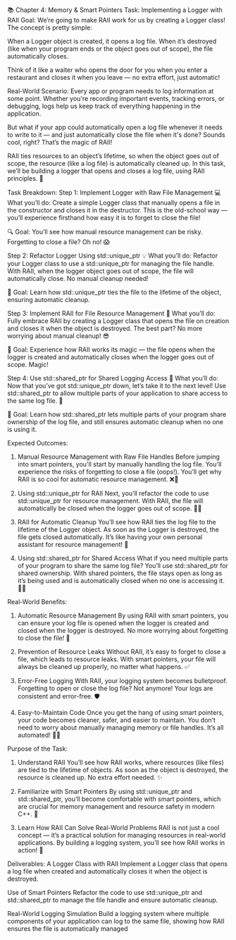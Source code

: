 📚 Chapter 4: Memory & Smart Pointers
Task: Implementing a Logger with RAII
Goal:
We’re going to make RAII work for us by creating a Logger class! The concept is pretty simple:

When a Logger object is created, it opens a log file. When it’s destroyed (like when your program ends or the object goes out of scope), the file automatically closes.

Think of it like a waiter who opens the door for you when you enter a restaurant and closes it when you leave — no extra effort, just automatic!

Real-World Scenario:
Every app or program needs to log information at some point. Whether you're recording important events, tracking errors, or debugging, logs help us keep track of everything happening in the application.

But what if your app could automatically open a log file whenever it needs to write to it — and just automatically close the file when it's done? Sounds cool, right? That’s the magic of RAII!

RAII ties resources to an object’s lifetime, so when the object goes out of scope, the resource (like a log file) is automatically cleaned up. In this task, we’ll be building a logger that opens and closes a log file, using RAII principles. 🌟

Task Breakdown:
Step 1: Implement Logger with Raw File Management
💻 What you’ll do:
Create a simple Logger class that manually opens a file in the constructor and closes it in the destructor. This is the old-school way — you’ll experience firsthand how easy it is to forget to close the file!

🔍 Goal:
You’ll see how manual resource management can be risky. Forgetting to close a file? Oh no! 😱

Step 2: Refactor Logger Using std::unique_ptr
💡 What you’ll do:
Refactor your Logger class to use a std::unique_ptr for managing the file handle. With RAII, when the logger object goes out of scope, the file will automatically close. No manual cleanup needed!

🔑 Goal:
Learn how std::unique_ptr ties the file to the lifetime of the object, ensuring automatic cleanup.

Step 3: Implement RAII for File Resource Management
🎯 What you’ll do:
Fully embrace RAII by creating a Logger class that opens the file on creation and closes it when the object is destroyed. The best part? No more worrying about manual cleanup! 😎

🚀 Goal:
Experience how RAII works its magic — the file opens when the logger is created and automatically closes when the logger goes out of scope. Magic!

Step 4: Use std::shared_ptr for Shared Logging Access
👥 What you’ll do:
Now that you’ve got std::unique_ptr down, let’s take it to the next level! Use std::shared_ptr to allow multiple parts of your application to share access to the same log file. 📂

🧐 Goal:
Learn how std::shared_ptr lets multiple parts of your program share ownership of the log file, and still ensures automatic cleanup when no one is using it.

Expected Outcomes:
1. Manual Resource Management with Raw File Handles
Before jumping into smart pointers, you'll start by manually handling the log file. You'll experience the risks of forgetting to close a file (oops!). You’ll get why RAII is so cool for automatic resource management. ❌📂

2. Using std::unique_ptr for RAII
Next, you’ll refactor the code to use std::unique_ptr for resource management. With RAII, the file will automatically be closed when the logger goes out of scope. 🎩✨

3. RAII for Automatic Cleanup
You’ll see how RAII ties the log file to the lifetime of the Logger object. As soon as the Logger is destroyed, the file gets closed automatically. It’s like having your own personal assistant for resource management! 🤖

4. Using std::shared_ptr for Shared Access
What if you need multiple parts of your program to share the same log file? You’ll use std::shared_ptr for shared ownership. With shared pointers, the file stays open as long as it’s being used and is automatically closed when no one is accessing it. 👫📂

Real-World Benefits:
1. Automatic Resource Management
By using RAII with smart pointers, you can ensure your log file is opened when the logger is created and closed when the logger is destroyed. No more worrying about forgetting to close the file! 🎉

2. Prevention of Resource Leaks
Without RAII, it’s easy to forget to close a file, which leads to resource leaks. With smart pointers, your file will always be cleaned up properly, no matter what happens. ✅

3. Error-Free Logging
With RAII, your logging system becomes bulletproof. Forgetting to open or close the log file? Not anymore! Your logs are consistent and error-free. 🛡️

4. Easy-to-Maintain Code
Once you get the hang of using smart pointers, your code becomes cleaner, safer, and easier to maintain. You don’t need to worry about manually managing memory or file handles. It’s all automated! 🔧💡

Purpose of the Task:
1. Understand RAII
You’ll see how RAII works, where resources (like files) are tied to the lifetime of objects. As soon as the object is destroyed, the resource is cleaned up. No extra effort needed. ✨

2. Familiarize with Smart Pointers
By using std::unique_ptr and std::shared_ptr, you’ll become comfortable with smart pointers, which are crucial for memory management and resource safety in modern C++. 🧠

3. Learn How RAII Can Solve Real-World Problems
RAII is not just a cool concept — it’s a practical solution for managing resources in real-world applications. By building a logging system, you’ll see how RAII works in action! 🚀

Deliverables:
A Logger Class with RAII
Implement a Logger class that opens a log file when created and automatically closes it when the object is destroyed.

Use of Smart Pointers
Refactor the code to use std::unique_ptr and std::shared_ptr to manage the file handle and ensure automatic cleanup.

Real-World Logging Simulation
Build a logging system where multiple components of your application can log to the same file, showing how RAII ensures the file is automatically managed